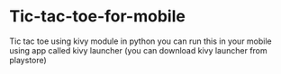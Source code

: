 # Tic-tac-toe-for-mobile
Tic tac toe using kivy module in python
you can run this in your mobile using app called kivy launcher
(you can download kivy launcher from playstore)
